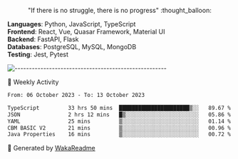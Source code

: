 <p align="center"> 
  "If there is no struggle, there is no progress" :thought_balloon:
</p>

<p align="left">
  <strong>Languages</strong>: Python, JavaScript, TypeScript<br>
  <strong>Frontend</strong>: React, Vue, Quasar Framework, Material UI<br>
  <strong>Backend</strong>: FastAPI, Flask<br>
  <strong>Databases</strong>: PostgreSQL, MySQL, MongoDB<br>
  <strong>Testing</strong>: Jest, Pytest<br>
</p>

![-----------------------------------------------------](https://raw.githubusercontent.com/andreasbm/readme/master/assets/lines/vintage.png)

🎯 Weekly Activity

<!--START_SECTION:waka-->

```txt
From: 06 October 2023 - To: 13 October 2023

TypeScript         33 hrs 50 mins  ██████████████████████▒░░   89.67 %
JSON               2 hrs 12 mins   █▒░░░░░░░░░░░░░░░░░░░░░░░   05.86 %
YAML               25 mins         ▒░░░░░░░░░░░░░░░░░░░░░░░░   01.14 %
CBM BASIC V2       21 mins         ▒░░░░░░░░░░░░░░░░░░░░░░░░   00.96 %
Java Properties    16 mins         ▒░░░░░░░░░░░░░░░░░░░░░░░░   00.72 %
```

<!--END_SECTION:waka-->


🚀 Generated by [WakaReadme](https://github.com/athul/waka-readme)
